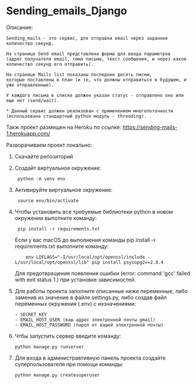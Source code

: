 # Sending_emails_Django

Описание: 

    Sending_mails - это сервис, для отправки email через заданное количество секунд.
    
    На странице Send email представлена форма для ввода параметров 
    (адрес получателя email, тема письма, текст сообщения, и через какое количество секунд его отправить).
    
    На странице Mails list показаны последние десять писем, 
    которые поставлены в план (и те, что должны отправиться в будущем, и уже отправленные).
    
    У каждого письма в списке должен указан статус - отправлено оно или еще нет (send/wait).
    
    * Данный сервис должен реализован с применением многопоточности 
    (использована стандартный python модуль - threading).


Такж проект размещен на Heroku по ссылке: https://sending-mails-1.herokuapp.com/


Разворачиваем проект локально:

1. Скачайте репозиторий
2. Создайт виртуальное окружение:

        python -m venv env
       
3. Активируйте виртуальное окружение: 

        source env/bin/activate
        
4. Чтобы установить все требуемые библиотеки python в новом окружении выполните команду: 

        pip install -r requirements.txt
   
   Если у вас macOS до выполнения команды pip install -r requirements.txt выполните команду:       
   
           env LDFLAGS="-I/usr/local/opt/openssl/include -L/usr/local/opt/openssl/lib" pip install psycopg2==2.8.4      
   
   Для предотвращения появления ошибки (error: command 'gcc' failed with exit status 1.) при установке зависимостей.

5. Для работы проекта заполните описанные ниже переменные, либо заменив из значение в файле settings.py, либо создав файл переменных окружения (.env) с ихзначениями:

       - SECRET_KEY
       - EMAIL_HOST_USER (ваш адрес электронной почты gmail)
       - EMAIL_HOST_PASSWORD (парол от вашей электронной почты)
       
6. Чтбы запустить сервер введите команду: 

       python manage.py runserver

7. Для входа в администравтивную панель проекта создайте суперпользователя при помощи команды: 

       python manage.py createsuperuser
